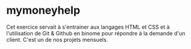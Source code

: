 # mymoneyhelp
Cet exercice servait à s'entrainer aux langages HTML et CSS et à l'utilisation de Git & Github en binome pour répondre à la demande d'un client. C'est un de nos projets mensuels. 
